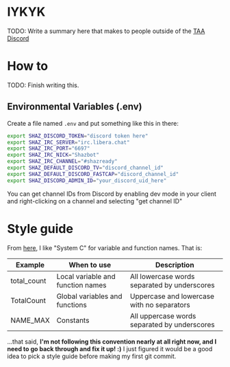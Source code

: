 # IYKYK

TODO: Write a summary here that makes to people outside of the [TAA Discord](https://discord.com/tribesaa)

# How to

TODO: Finish writing this.

## Environmental Variables (.env)

Create a file named `.env` and put something like this in there:
```sh
export SHAZ_DISCORD_TOKEN="discord token here"
export SHAZ_IRC_SERVER="irc.libera.chat"
export SHAZ_IRC_PORT="6697"
export SHAZ_IRC_NICK="Shazbot"
export SHAZ_IRC_CHANNEL="#shazready"
export SHAZ_DEFAULT_DISCORD_TV="discord_channel_id"
export SHAZ_DEFAULT_DISCORD_FASTCAP="discord_channel_id"
export SHAZ_DISCORD_ADMIN_ID="your_discord_uid_here"
```
You can get channel IDs from Discord by enabling dev mode in your client and right-clicking on a channel and selecting "get channel ID"

# Style guide

From [here](http://www.oualline.com/style/c03.html), I like "System C" for variable and function names. That is:

|   Example   | When to use | Description |
| ----------- | ----------- | ----------- |
| total_count | Local variable and function names | All lowercase words separated by underscores |
| TotalCount  | Global variables and functions | Uppercase and lowercase with no separators |
| NAME_MAX    | Constants | All uppercase words separated by underscores |

...that said, **I'm not following this convention nearly at all right now, and I need to go back through and fix it up! :)** I just figured it would be a good idea to pick a style guide before making my first git commit.

